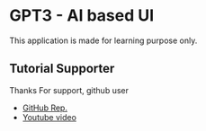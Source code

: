 # GPT3 - AI based UI
This application is made for learning purpose only.

## Tutorial Supporter
Thanks For support, github user
 - [GitHub Rep.](https://github.com/adrianhajdin/project_modern_ui_ux_gpt3)
 - [Youtube video](https://www.youtube.com/watch?v=LMagNcngvcU&t=10530s)